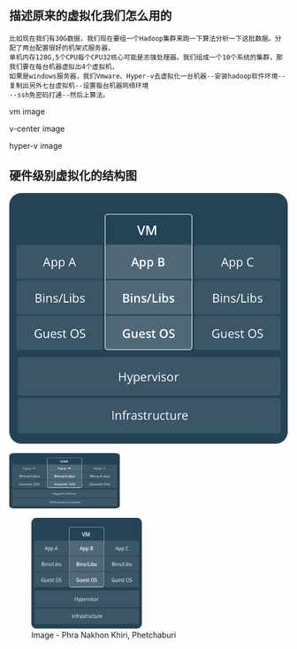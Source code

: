 ## 描述原来的虚拟化我们怎么用的

```
比如现在我们有30G数据，我们现在要组一个Hadoop集群来跑一下算法分析一下这批数据。分配了两台配置很好的机架式服务器，
单机内存128G,5个CPU每个CPU32核心可能是志强处理器。我们组成一个10个系统的集群，那我们要在每台机器虚拟出4个虚拟机，
如果是windows服务器，我们Vmware、Hyper-v去虚拟化一台机器--安装hadoop软件环境--复制出另外七台虚拟机--设置每台机器网络环境
--ssh免密码打通--然后上算法。
```

vm image

v-center image

hyper-v image


## 硬件级别虚拟化的结构图

![](/assets/VirtualMachines.png)

<img src="/assets/VirtualMachines.png" width="200" height="100" />

<figure>
    <img src="/assets/VirtualMachines.png" width="200" height="200"  alt="Phra Nakhon Khiri, Phetchaburi">
    <figcaption>Image - Phra Nakhon Khiri, Phetchaburi</figcaption>
</figure>

